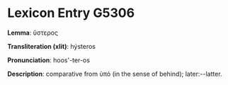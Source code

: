 # Lexicon Entry G5306

**Lemma**: ὕστερος

**Transliteration (xlit)**: hýsteros

**Pronunciation**: hoos'-ter-os

**Description**:
comparative from ὑπό (in the sense of behind); later:--latter.
